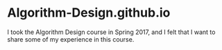 # Algorithm-Design.github.io

I took the Algorithm Design course in Spring 2017, and I felt that I want to share some of my experience in this course.